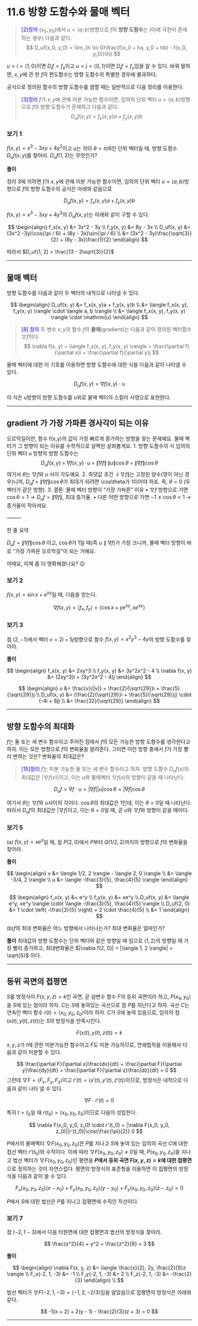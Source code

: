 # 11.6 방향 도함수와 물매 벡터

> <span style="color:blue"> [2]정의 </span>
> $(x_0, y_0)$에서 $u = \langle a, b \rangle$방향으로 $f$의 **방향 도함수**는 (아래 극한이 존재하는 경우) 다음과 같다.
> $$
D_uf(x_0, y_0) = \lim_{h \to 0}\frac{f(x_0 + ha, y_0 + hb) - f(x_0, y_0)}{h}
$$

$u = i = \langle 1, 0 \rangle$이면 $D_if = f_x$이고 $u = j = \langle 0, 1 \rangle$이면 $D_jf = f_y$임을 알 수 있다. 바꿔 말하면, $x,y$에 관 한 $f$의 편도함수는 방향 도함수의 특별한 경우에 불과하다.

공식으로 정의된 함수의 방향 도함수를 셈할 때는 일반적으로 다음 정리를 이용한다.

> <span style="color:blue"> [3]정리 </span>
> $f$가 $x, y$에 관해 미분 가능한 함수이면, 임의의 단위 벡터 $u = \langle a, b \rangle$방향으로 $f$의 방향 도함수가 존재하고 다음과 같다. 
> $$
D_uf(x, y) = f_x(x, y)a + f_y(x, y)b
$$

### 보기 1
$f(x, y) = x^3 - 3xy + 4y^2$이고 $\mathrm{u}$는 각이 $\theta = \pi / 6$인 단위 벡터일 때, 방향 도함수 $D_uf(x, y)$를 찾아라. $D_uf(1, 2)$는 무엇인가?

**풀이**

정리 3에 의하면 $f$가 $x, y$에 관해 미분 가능한 함수이면, 임의의 단위 벡터 $u = \langle a, b \rangle$방향으로 $f$의 방향 도함수의 공식은 아래와 같음으로

$$
D_uf(x, y) = f_x(x, y)a + f_y(x, y)b
$$

$f(x, y) = x^3 -3xy + 4y^2$의 $D_uf(x, y)$는 아래와 같이 구할 수 있다.

$$
\begin{align}
f_x(x, y) &= 3x^2 - 3y \\
f_y(x, y) &= 8y - 3x \\
D_uf(x, y) &= (3x^2 -3y)\cos{\pi / 6} + (8y - 3x)\sin{\pi / 6} \\
&= (3x^2 - 3y)\frac{\sqrt{3}}{2} + (8y - 3x)\frac{1}{2}
\end{align}
$$

따라서 $D_uf(1, 2) = \frac{13 - 3\sqrt{3}}{2}$

---

## 물매 벡터

방향 도함수를 다음과 같이 두 벡터의 내적으로 나타낼 수 있다.

$$
\begin{align}
D_uf(x, y) &= f_x(x, y)a + f_y(x, y)b \\
&= \langle f_x(x, y), f_y(x, y) \rangle \cdot \langle a, b \rangle \\
&= \langle f_x(x, y), f_y(x, y) \rangle \cdot \mathrm{u}
\end{align}
$$

> <span style="color:blue"> [8] 정의 </span>
> 두 변수 $x, y$의 함수 $f$의 **물매**(gradient)는 다음과 같이 정의된 벡터함수 $\nabla f$이다.
> $$
\nabla f(x, y) = \langle f_x(x, y), f_y(x, y) \rangle = \frac{\partial f}{\partial x}i + \frac{\partial f}{\partial y}j
$$

물매 벡터에 대한 이 기호를 이용하면 방향 도함수에 대한 식을 다음과 같이 나타낼 수 있다.

$$
D_uf(x, y) = \nabla f(x, y) \cdot \mathrm{u}
$$

이 식은 $\mathrm{u}$방향의 방향 도함수를 $\mathrm{u}$위로 물매 벡터의 스칼라 사영으로 표현한다.

---
## gradient 가 가장 가파른 경사각이 되는 이유

오르막길이란, 함수 f(x,y)의 값이 가장 빠르게 증가하는 방향을 찾는 문제예요. 물매 벡터가 그 방향이 되는 이유를 수학적으로 살짝만 살펴볼게요.
	1.	방향 도함수의 식
임의의 단위 벡터 u 방향의 방향 도함수는
$$D_u f(x,y) \;=\; \nabla f(x,y)\,\cdot\,u
\;=\; \|\nabla f\|\,\|u\|\cos\theta
\;=\; \|\nabla f\|\cos\theta$$
여기서 $\theta$는 $\nabla f$와 $u$ 사이 각도예요.
	2.	최댓값 조건
$\|\nabla f\|$는 고정된 양수(영이 아닌 경우)니까, $D_u f \;=\; \|\nabla f\|\cos\theta$가 최대가 되려면 \cos\theta가 1이어야 하죠. 즉, $\theta=0$ (두 벡터가 같은 방향).
	3.	결론: 물매 벡터 방향이 “가장 가파른” 이유
	•	$\nabla f$ 방향으로 가면 $\cos\theta=1 → D_u f = \|\nabla f\|$, 최대 증가율.
	•	다른 어떤 방향으로 가면 $-1 \le \cos\theta < 1$ → 증가율이 작아져요.

⸻

한 줄 요약

$\displaystyle D_u f = \|\nabla f\|\cos\theta$ 이고, $\cos\theta$가 1일 때(즉 $u\parallel\nabla f$)가 가장 크니까, 물매 벡터 방향이 바로 “가장 가파른 오르막길”이 되는 거예요.

어때요, 이제 좀 더 명확해졌나요? 😉

### 보기 2

$f(x, y) = \sin{x} + e^{xy}$일 때, 다음을 얻는다.

$$
\nabla f(x, y) = \langle f_x, f_y \rangle = \langle \cos{x} + ye^{xy}, xe^{xy} \rangle
$$


### 보기 3
점 $(2, -1)$에서 벡터 $v = 2i + 5j$방향으로 함수 $f(x, y) = x^2y^3 - 4y$의 방향 도함수를 찾아라.

**풀이**

$$
\begin{align}
f_x(x, y) &= 2xy^3 \\
f_y(x, y) &= 3y^2x^2 - 4 \\
\nabla f(x, y) &= (2xy^3)i + (3y^2x^2 - 4)j
\end{align}
$$

$$
\begin{align}
u &= \frac{v}{|v|} = \frac{2}{\sqrt{29}}i + \frac{5}{\sqrt{29}}j \\
D_uf(x, y) &= (\frac{2}{\sqrt{29}}i + \frac{5}{\sqrt{29}}j) \cdot (-4i + 8j) \\
&= \frac{32}{\sqrt{29}}
\end{align}
$$

---

## 방향 도함수의 최대화

$f$는 둘 또는 세 변수 함수이고 주어진 점에서 $f$의 모든 가능한 방향 도함수를 생각한다고 하자. 이는 모든 방향으로 $f$의 변화율을 알려준다. 그러면 이런 방향 중에서 $f$가 가장 빨리 변하는 것은? 변화율의 최대값은?

> <span style="color:blue"> [15]정리 </span>
> $f$는 미분 가능한 둘 또는 세 변수 함수라고 하자. 방향 도함수 $D_uf(x)$의 최대값은 $|\nabla f(x)|$이고, 이는 $u$와 물매벡터 $\nabla f(x)$의 방향이 같을 때 나타난다.

$$
D_uf = \nabla f \cdot u = |\nabla f||u|\cos{\theta} = |\nabla f|\cos{\theta}
$$

여기서 $\theta$는 $\nabla f$와 $u$사이의 각이다. $\cos{\theta}$의 최대값은 1인데, 이는 $\theta = 0$일 때 나타난다. 따라서 $D_uf$의 최대값은 $|\nabla f|$이고, 이는 $\theta = 0$일 때, 곧 $u$와 $\nabla f$와 방향이 같을 때이다.

### 보기 5

(a) $f(x, y) = xe^y$일 때, 점 $P(2, 0)$에서 $P$부터 $Q(1/2, 2)$까지의 방향으로 $f$의 변화율을 찾아라.

**풀이**

$$
\begin{align}
v &= \langle 1/2, 2 \rangle - \langle 2, 0 \rangle \\
&= \langle -3/4, 2 \rangle \\
u &= \langle -\frac{3}{5}, \frac{4}{5} \rangle
\end{align}
$$

$$
\begin{align}
f_x(x, y) &= e^y \\
f_y(x, y) &= xe^y \\
D_uf(x, y) &= \langle e^y, xe^y \rangle \cdot \langle -\frac{3}{5}, \frac{4}{5} \rangle \\
D_uf(2, 0) &= 1 \cdot \left( -\frac{3}{5} \right) + 2 \cdot \frac{4}{5} \\
&= 1
\end{align}
$$

(b)$f$의 최대 변화율은 어느 방향에서 나타나는가? 최대 변화율은 얼마인가?

**풀이**
최대값의 방향 도함수는 단위 벡터와 같은 방향일 때 임으로 $\langle 1, 2 \rangle$의 방향일 때 가장 빨리 증가하고, 최대변화율은 $|\nabla f(2, 0)| = |\langle 1, 2 \rangle| = \sqrt{5}$ 이다.

---

## 등위 곡면의 접평면

$S$를 방정식이 $F(x, y, z) = k$인 곡면, 곧 삼변수 함수 $F$의 등위 곡면이라 하고, $P(x_9, y_0)$을 $S$에 있는 점이라 하자. $C$는 $S$에 놓여있는 곡선으로 점 $P$를 지난다고 하자. 곡선 $C$는 연속인 벡터 함수 $r(t) = \langle x_0, y_0, z_0 \rangle$이라 하자. $C$가 $S$에 놓여 있음으로, 임의의 점 $(x(t), y(t), z(t))$는 $S$의 방정식을 만족시킨다.

$$
F(x(t), y(t), z(t)) = k
$$

$x, y, z$가 $t$에 관한 미분가능한 함수이고 $F$도 미분 가능하므로, 연쇄법칙을 이용해서 다음과 같이 미분할 수 있다.

$$
\frac{\partial F}{\partial x}\frac{dx}{dt} + \frac{\partial F}{\partial y}\frac{dy}{dt} + \frac{\partial F}{\partial z}\frac{dz}{dt} = 0
$$
그런데 $\nabla F = \langle F_x, F_y, F_z \rangle$이고 $r'(t) = \langle x'(t), y'(t), z'(t) \rangle$이므로, 방정식은 내적으로 다음과 같이 나타 낼 수 있다.

$$
\nabla F \cdot r'(t) = 0
$$

특히 $t = t_0$일 때 $r(t_0) = \langle x_0, y_0, z_0 \rangle$이므로 다음이 성립한다.

$$
\nabla F(x_0, y_0, z_0) \cdot r'(t_0) = |\nabla F(x_0, y_0, z_0)||r'(t_0)|\cos{\frac{\pi}{2}} 0
$$

$P$에서의 물매벡터 $\nabla F(x_0, y_0, z_0)$은 $P$를 지나고 $S$에 놓여 있는 임의의 곡선 $C$에 대한 접선 벡터 $r'(t_0)$와 수직이다. 이에 따라 $\nabla F(x_0, y_0, z_0) \ne 0$일 때, $P(x_0, y_0, z_0)$을 지나고 법선 벡터가 $\nabla F(x_0, y_0, z_0)$인 평면을 **$P$에서 등위 곡면 $F(x, y, z) = k$에 대한 접평면** 으로 정의하는 것이 자연스럽다. 평면의 방정식의 표준형을 이용하면 이 접평면의 방정식을 다음과 같이 쓸 수 있다.

$$
F_x(x_0, y_0, z_0)(x - x_0) + F_y(x_0, y_0, z_0)(y - y_0) + F_z(x_0, y_0, z_0)(z - z_0) = 0
$$

$P$에서 $S$에 대한 법선은 $P$를 지나고 접평면에 수직인 직선이다. 

### 보기 7

점 $(-2, 1 -3)$에서 다음 타원면에 대한 접평면과 법선의 방정식을 찾아라.

$$
\frac{x^2}{4} + y^2 + \frac{z^2}{9} = 3
$$

**풀이**

$$
\begin{align}
\nabla F(x, y, z) &= \langle \frac{x}{2}, 2y, \frac{2}{9}z \rangle \\
F_x(-2, 1, -3) &= -1 \\
F_y(-2, 1, -3) &= 2 \\
F_z(-2, 1, -3) &= -\frac{2}{3}
\end{align} \\
$$

법선 벡터가 $\nabla F(-2, 1, -3) = \langle -1, 2, -2/3 \rangle$임을 알았음으로 접평면의 방정식은 아래와 같다.

$$
-1(x + 2) + 2(y - 1) - \frac{2}{3}(z + 3) = 0
$$

---







